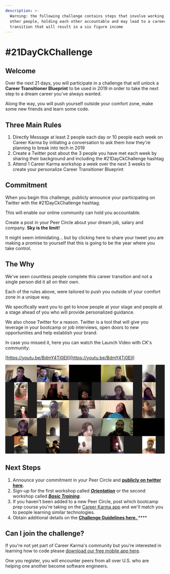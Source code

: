 ```yaml
---
description: >-
  Warning: the following challenge contains steps that involve working with
  other people, holding each other accountable and may lead to a career
  transition that will result in a six figure income
---
```


# \#21DayCkChallenge

## Welcome

Over the next 21 days, you will participate in a challenge that will unlock a **Career Transitioner Blueprint** to be used in 2019 in order to take the next step to a dream career you've always wanted.

Along the way, you will push yourself outside your comfort zone, make some new friends and learn some code. 

## Three Main Rules 

1. Directly Message at least 2 people each day or 10 people each week on Career Karma by initiating a conversation to ask them how they're planning to break into tech in 2019 
2. Create a Twitter post about the 3 people you have met each week by sharing their background and including the \#21DayCkChallenge hashtag 
3. Attend 1 Career Karma workshop a week over the next 3 weeks to create your personalize Career Transitioner Blueprint 

## Commitment

When you begin this challenge, publicly announce your participating on Twitter with the \#21DayCkChallenge hashtag. 

This will enable our online community can hold you accountable. 

Create a post in your Peer Circle about your dream job, salary and company. **Sky is the limit!**

It might seem intimidating... but by clicking here to share your tweet you are making a promise to yourself that this is going to be the year where you take control.

##  The Why

We've seen countless people complete this career transition and not a single person did it all on their own.

Each of the rules above, were tailored to push you outside of your comfort zone in a unique way. 

We specifically want you to get to know people at your stage and people at a stage ahead of you who will provide personalized guidance. 

We also chose Twitter for a reason. Twitter is a tool that will give you leverage in your bootcamp or job interviews, open doors to new opportunities and help establish your brand.

In case you missed it, here you can watch the Launch Video with CK's community:

[https://youtu.be/BdmY4Tj0EII](https://youtu.be/BdmY4Tj0EII)

![](../.gitbook/assets/screen-shot-2019-01-10-at-1.03.26-am.png)

## Next Steps 

1. Announce your commitment in your Peer Circle and [**publicly on twitter here**](https://twitter.com/intent/tweet?url=https%3A%2F%2Fsmarturl.it%2F21DayCkChallenge&text=I%27m%20publicly%20committing%20to%20the%2021DayCkChallenge%20to%20take%20control%20of%20my%20career%21%20Find%20out%20more%20and%20Join%20me%21&hashtags=21DayCkChallenge)**.** 
2. Sign-up for the first workshop called [_**Orientation**_](https://smarturl.it/ck-orientation) or the second workshop called [_**Basic Training**_](https://smarturl.it/ck-basic-training). 
3. If you haven't been added to a new Peer Circle, post which bootcamp prep course you're taking on the [Career Karma app](https://ck.chat/) and we'll match you to people learning similar technologies. 
4. Obtain additional details on the [**Challenge Guidelines here.** ](challenge-guidelines.md)\*\*\*\*

## **Can I join the challenge?**

If you're not yet part of Career Karma's community but you're interested in learning how to code please [download our free mobile app here](https://ck.chat). 

One you register, you will encounter peers from all over U.S. who are helping one another become software engineers. 


